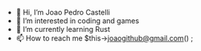 - 👋 Hi, I’m Joao Pedro Castelli
- 👀 I’m interested in coding and games
- 🌱 I’m currently learning Rust
- 📫 How to reach me $this->joaogithub@gmail.com() ;

<!---
Joao-Pedro-Castelli/Joao-Pedro-Castelli is a ✨ special ✨ repository because its `README.md` (this file) appears on your GitHub profile.
You can click the Preview link to take a look at your changes.
--->
